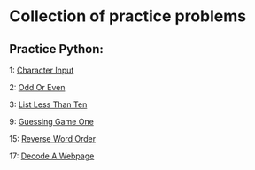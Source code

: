 # Collection of practice problems

## Practice Python:

1: [Character Input](https://www.practicepython.org/exercise/2014/01/29/01-character-input.html)

2: [Odd Or Even](https://www.practicepython.org/exercise/2014/02/05/02-odd-or-even.html)

3: [List Less Than Ten](https://www.practicepython.org/exercise/2014/02/15/03-list-less-than-ten.html)

9: [Guessing Game One](https://www.practicepython.org/exercise/2014/04/02/09-guessing-game-one.html)

15: [Reverse Word Order](https://www.practicepython.org/exercise/2014/05/21/15-reverse-word-order.html)

17: [Decode A Webpage](https://www.practicepython.org/exercise/2014/06/06/17-decode-a-web-page.html)